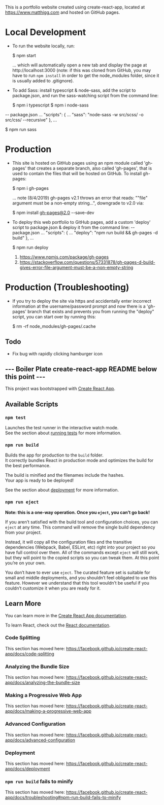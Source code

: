 This is a portfolio website created using create-react-app, located at https://www.matthigg.com and hosted on GitHub pages.

# Local Development

- To run the website locally, run:

  $ npm start

  ... which will automatically open a new tab and display the page at http://localhost:3000 (note: if this was cloned from GitHub, you may have to run `npm install` in order to get the node_modules folder, since it is usually added to .gitignore).

- To add Sass: install typescript & node-sass, add the script to package.json, and run the sass-watching script from the command line:

  $ npm i typescript
  $ npm i node-sass

-- package.json
  ...
  "scripts": {
    ...
    "sass": "node-sass -w src/scss/ -o src/css/ --recursive"
  },
  ...

  $ npm run sass

# Production

- This site is hosted on GitHub pages using an npm module called 'gh-pages' that creates a separate branch, also called 'gh-pages', that is used to contain the files that will be hosted on GitHub. To install gh-pages:

  $ npm i gh-pages

  ... note (8/4/2019) gh-pages v2.1 throws an error that reads: ""file" argument must be a non-empty string...", downgrade to v2.0 via:

    $  npm install gh-pages@2.0 --save-dev

- To deploy this web portfolio to GitHub pages, add a custom 'deploy' script to package.json & deploy it from the command line:
-- package.json
  ...
  "scripts": {
    ...
    "deploy": "npm run build && gh-pages -d build"
  },
  ...

  $ npm run deploy

  1. https://www.npmjs.com/package/gh-pages
  2. https://stackoverflow.com/questions/57331878/gh-pages-d-build-gives-error-file-argument-must-be-a-non-empty-string

# Production (Troubleshooting)

- If you try to deploy the site via https and accidentally enter incorrect information at the username/password prompt and now there is a 'gh-pages' branch that exists and prevents you from running the "deploy" script, you can start over by running this:

  $ rm -rf node_modules/gh-pages/.cache

## Todo

- Fix bug with rapidly clicking hamburger icon

## --- Boiler Plate create-react-app README below this point ---

This project was bootstrapped with [Create React App](https://github.com/facebook/create-react-app).

## Available Scripts

### `npm test`

Launches the test runner in the interactive watch mode.<br>
See the section about [running tests](https://facebook.github.io/create-react-app/docs/running-tests) for more information.

### `npm run build`

Builds the app for production to the `build` folder.<br>
It correctly bundles React in production mode and optimizes the build for the best performance.

The build is minified and the filenames include the hashes.<br>
Your app is ready to be deployed!

See the section about [deployment](https://facebook.github.io/create-react-app/docs/deployment) for more information.

### `npm run eject`

**Note: this is a one-way operation. Once you `eject`, you can’t go back!**

If you aren’t satisfied with the build tool and configuration choices, you can `eject` at any time. This command will remove the single build dependency from your project.

Instead, it will copy all the configuration files and the transitive dependencies (Webpack, Babel, ESLint, etc) right into your project so you have full control over them. All of the commands except `eject` will still work, but they will point to the copied scripts so you can tweak them. At this point you’re on your own.

You don’t have to ever use `eject`. The curated feature set is suitable for small and middle deployments, and you shouldn’t feel obligated to use this feature. However we understand that this tool wouldn’t be useful if you couldn’t customize it when you are ready for it.

## Learn More

You can learn more in the [Create React App documentation](https://facebook.github.io/create-react-app/docs/getting-started).

To learn React, check out the [React documentation](https://reactjs.org/).

### Code Splitting

This section has moved here: https://facebook.github.io/create-react-app/docs/code-splitting

### Analyzing the Bundle Size

This section has moved here: https://facebook.github.io/create-react-app/docs/analyzing-the-bundle-size

### Making a Progressive Web App

This section has moved here: https://facebook.github.io/create-react-app/docs/making-a-progressive-web-app

### Advanced Configuration

This section has moved here: https://facebook.github.io/create-react-app/docs/advanced-configuration

### Deployment

This section has moved here: https://facebook.github.io/create-react-app/docs/deployment

### `npm run build` fails to minify

This section has moved here: https://facebook.github.io/create-react-app/docs/troubleshooting#npm-run-build-fails-to-minify
